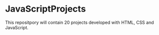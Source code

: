 # JavaScriptProjects
 This repositpory will contain 20 projects developed with HTML, CSS and JavaScript.

